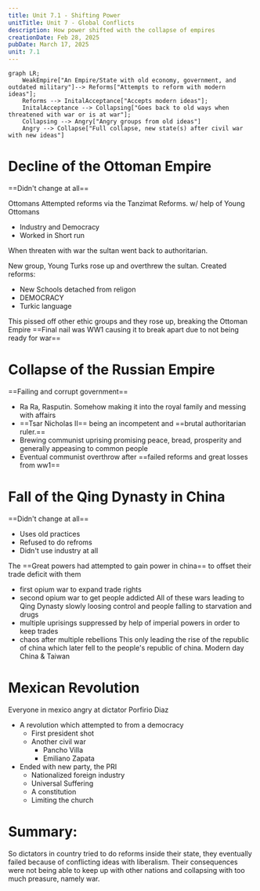 ```yaml
---
title: Unit 7.1 - Shifting Power
unitTitle: Unit 7 - Global Conflicts
description: How power shifted with the collapse of empires
creationDate: Feb 28, 2025
pubDate: March 17, 2025
unit: 7.1
---
```


```mermaid
graph LR;
    WeakEmpire["An Empire/State with old economy, government, and outdated military"]--> Reforms["Attempts to reform with modern ideas"];
    Reforms --> InitalAcceptance["Accepts modern ideas"];
    InitalAcceptance --> Collapsing["Goes back to old ways when threatened with war or is at war"];
    Collapsing --> Angry["Angry groups from old ideas"]
    Angry --> Collapse["Full collapse, new state(s) after civil war with new ideas"]

```





# Decline of the Ottoman Empire
==Didn't change at all==

Ottomans Attempted reforms via the Tanzimat Reforms. w/ help of Young Ottomans
- Industry and Democracy
- Worked in Short run


When threaten with war the sultan went back to authoritarian.

New group, Young Turks rose up and overthrew the sultan. Created reforms:
- New Schools detached from religon
- DEMOCRACY
- Turkic language


This pissed off other ethic groups and they rose up, breaking the Ottoman Empire
==Final nail was WW1 causing it to break apart due to not being ready for war==

# Collapse of the Russian Empire
==Failing and corrupt government==

- Ra Ra, Rasputin. Somehow making it into the royal family and messing with affairs
- ==Tsar Nicholas II== being an incompetent and ==brutal authoritarian ruler.==
- Brewing communist uprising promising peace, bread, prosperity and generally appeasing to common people
- Eventual communist overthrow after ==failed reforms and great losses from ww1==

# Fall of the Qing Dynasty in China
==Didn't change at all==

- Uses old practices
- Refused to do refroms
- Didn't use industry at all

The ==Great powers had attempted to gain power in china== to offset their trade deficit with them
- first opium war to expand trade rights
- second opium war to get people addicted
All of these wars leading to Qing Dynasty slowly loosing control and people falling to starvation and drugs
- multiple uprisings suppressed by help of imperial powers in order to keep trades
- chaos after multiple rebellions
This only leading the rise of the republic of china which later fell to the people's republic of china. Modern day China & Taiwan

# Mexican Revolution
Everyone in mexico angry at dictator Porfirio Diaz

- A revolution which attempted to from a democracy
	- First president shot
	- Another civil war
		- Pancho Villa
		- Emiliano Zapata
- Ended with new party, the PRI
	- Nationalized foreign industry
	- Universal Suffering
	- A constitution
	- Limiting the church

# Summary:
So dictators in country tried to do reforms inside their state, they eventually failed because of conflicting ideas with liberalism. Their consequences were not being able to keep up with other nations and collapsing with too much preasure, namely war.